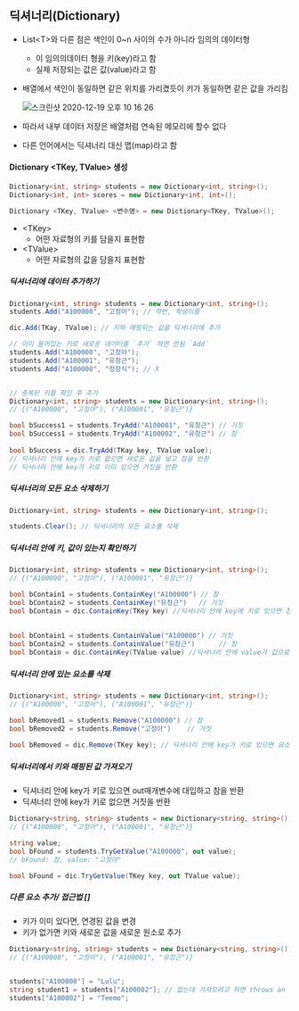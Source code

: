 ## 딕셔너리(Dictionary)

- List\<T>와 다른 점은 색인이 0~n 사이의 수가 아니라 임의의 데이터형

  - 이 임의의데이터 형을 키(key)라고 함
  - 실제 저장되는 값은 값(value)라고 함

- 배열에서 색인이 동일하면 같은 위치를 가리켰듯이 키가 동일하면 같은 값을 가리킴

  ![스크린샷 2020-12-19 오후 10 16 26](https://user-images.githubusercontent.com/47776915/102690307-d8a90980-4247-11eb-8a5f-e68a366c3ce8.png)

- 따라서 내부 데이터 저장은 배열처럼 연속된 메모리에 할수 없다
- 다른 언어에서는 딕셔너리 대신 맵(map)라고 함



#### Dictionary \<TKey, TValue> 생성

~~~c#
Dictionary<int, string> students = new Dictionary<int, string>();
Dictionary<int, int> scores = new Dictionary<int, int>();

Dictionary <TKey, TValue> <변수명> = new Dictionary<TKey, TValue>();
~~~

- \<TKey>
  - 어떤 자료형의 키를 담을지 표현함
- \<TValue>
  - 어떤 자료형의 값을 담을지 표현함



##### 딕셔너리에 데이터 추가하기

~~~c#
Dictionary<int, string> students = new Dictionary<int, string>();
students.Add("A100000", "고정아"); // 학번, 학생이름

dic.Add(TKay, TValue); // 키와 매핑되는 값을 딕셔너리에 추가

// 이미 들어있는 키로 새로운 데이터를 `추가` 하면 안됨 `Add`
students.Add("A100000", "고정아"); 
students.Add("A100001", "유창근"); 
students.Add("A100000", "정창식"); // X


// 중복된 키를 확인 후 추가
Dictionary<int, string> students = new Dictionary<int, string>();
// {("A100000", "고정아"), ("A100001", "유창근")}

bool bSuccess1 = students.TryAdd("A100001", "유창근") // 거짓
bool bSuccess1 = students.TryAdd("A100002", "유창근") // 참
  
bool bSuccess = dic.TryAdd(TKay key, TValue value); 
// 딕셔너리 안에 key가 키로 없으면 새로운 값을 넣고 참을 반환
// 딕셔너리 안에 key가 키로 이미 있으면 거짓을 반환
~~~



##### 딕셔너리의 모든 요소 삭제하기

~~~c#
Dictionary<int, string> students = new Dictionary<int, string>();

students.Clear(); // 딕셔너리의 모든 요소를 삭제
~~~



##### 딕셔너리 안에 키, 값이 있는지  확인하기

~~~c#
Dictionary<int, string> students = new Dictionary<int, string>();
// {("A100000", "고정아"), ("A100001", "유창근")}

bool bContain1 = students.ContainKey("A100000") // 참
bool bContain2 = students.ContainKey("유창근")   // 거짓
bool bContain = dic.ContainKey(TKey key) //딕셔너리 안에 key에 키로 있으면 참, 없으면 거짓으로 반환
  
  
bool bContain1 = students.ContainValue("A100000") // 거짓
bool bContain2 = students.ContainValue("유창근")      // 참
bool bContain = dic.ContainKey(TValue value) //딕셔너리 안에 value가 값으로 있으면 참, 없으면 거짓으로 반환

~~~



##### 딕셔너리 안에 있는 요소를 삭제

~~~c#
Dictionary<int, string> students = new Dictionary<int, string>();
// {("A100000", "고정아"), ("A100001", "유창근")}

bool bRemoved1 = students.Remove("A100000") // 참
bool bRemoved2 = students.Remove("고정아")    // 거짓
  
bool bRemoved = dic.Remove(TKey key); // 딕셔너리 안에 key가 키로 있으면 요소를 삭제 후 참, 없으면 거짓을 반환
~~~



##### 딕셔너리에서 키와 매핑된 값 가져오기

- 딕셔너리 안에 key가 키로 있으면 out매개변수에 대입하고 참을 반환
- 딕셔너리 안에 key가 키로 없으면 거짓을 번환

~~~c#
Dictionary<string, string> students = new Dictionary<string, string>();
// {("A100000", "고정아"), ("A100001", "유창근")}

string value;
bool bFound = students.TryGetValue("A100000", out value);
// bFound: 참, value: "고정아"

bool bFound = dic.TryGetValue(TKey key, out TValue value);
~~~



##### 다른 요소 추가/ 접근법 []

- 키가 이미 있다면, 연경된 값을 변경
- 키가 없가면 키와 새로운 값을 새로운 원소로 추가

~~~c#
Dictionary<string, string> students = new Dictionary<string, string>();
// {("A100000", "고정아"), ("A100001", "유창근")}


students["A100000"] = "Lulu";
string student1 = students["A100002"]; // 없는데 가져오려고 하면 throws an exception
students["A100002"] = "Teemo"; 
~~~







